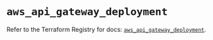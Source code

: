 # `aws_api_gateway_deployment`

Refer to the Terraform Registry for docs: [`aws_api_gateway_deployment`](https://registry.terraform.io/providers/hashicorp/aws/5.96.0/docs/resources/api_gateway_deployment).
